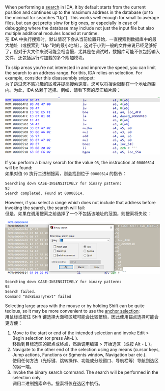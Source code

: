 When performing a [search](https://hex-rays.com/blog/igors-tip-of-the-week-48-searching-in-ida/) in IDA, it by default starts from the current position and continues up to the maximum address in the database (or to the minimal for searches “Up”). This works well enough for small to average files, but can get pretty slow for big ones, or especially in case of debugging where the database may include not just the input file but also multiple additional modules loaded at runtime.  
在 IDA 中执行搜索时，默认情况下会从当前位置开始，一直搜索到数据库中的最大地址（或搜索到 "Up "时的最小地址）。这对于小到一般的文件来说已经足够好了，但对于大文件来说可能会相当慢，尤其是在调试时，数据库可能不仅包括输入文件，还包括运行时加载的多个附加模块。

To skip areas you’re not interested in and improve the speed, you can limit the search to an address range. For this, IDA relies on selection. For example, consider this disassembly snippet:  
为了跳过您不感兴趣的区域并提高搜索速度，您可以将搜索限制在一个地址范围内。为此，IDA 依赖于选择。例如，请看下面的反汇编片段：

![](assets/2022/12/search_range1.png)

If you perform a binary search for the value `93`, the instruction at `00000514` will be found:  
如果对值 `93` 执行二进制搜索，则会找到位于 `00000514` 的指令：

```
Searching down CASE-INSENSITIVELY for binary pattern:
93
Search completed. Found at 00000514.
```

However, if you select a range which does not include that address before invoking the search, the search will fail:  
但是，如果在调用搜索之前选择了一个不包括该地址的范围，则搜索将失败：

![](assets/2022/12/search_range2.png)

```
Searching down CASE-INSENSITIVELY for binary pattern:
93
Search failed.
Command "AskBinaryText" failed
```

Selecting large areas with the mouse or by holding Shift can be quite tedious, so it may be more convenient to use the [anchor selection](https://hex-rays.com/blog/igor-tip-of-the-week-03-selection-in-ida/):  
用鼠标或按住 Shift 键选择大面积区域可能会比较繁琐，因此使用锚点选择可能会更方便：

1.  Move to the start or end of the intended selection and invoke Edit > Begin selection (or press Alt–L ).  
    移动到目标选区的起点或终点，然后调用编辑 > 开始选区（或按 Alt - L ）。
2.  Navigate to the other end of the selection using any means (cursor keys, Jump actions, Functions or Sgments window, Navigation bar etc.).  
    使用任何方法（光标键、跳转操作、功能或分段窗口、导航栏等）导航到选区的另一端。
3.  Invoke the binary search command. The search will be performed in the selection only.  
    调用二进制搜索命令。搜索将仅在选区中执行。